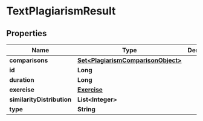 

# TextPlagiarismResult


## Properties

| Name | Type | Description | Notes |
|------------ | ------------- | ------------- | -------------|
|**comparisons** | [**Set&lt;PlagiarismComparisonObject&gt;**](PlagiarismComparisonObject.md) |  |  [optional] |
|**id** | **Long** |  |  [optional] |
|**duration** | **Long** |  |  [optional] |
|**exercise** | [**Exercise**](Exercise.md) |  |  [optional] |
|**similarityDistribution** | **List&lt;Integer&gt;** |  |  [optional] |
|**type** | **String** |  |  |



